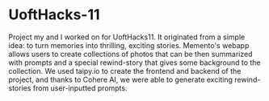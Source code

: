 # UoftHacks-11
Project my and I worked on for UoftHacks11. It originated from a simple idea: to turn memories into thrilling, exciting stories. Memento's webapp allows users to create collections of photos that can be then summarized with prompts and a special rewind-story that gives some background to the collection. We used taipy.io to create the frontend and backend of the project, and thanks to Cohere AI, we were able to generate exciting rewind-stories from user-inputted prompts. 
